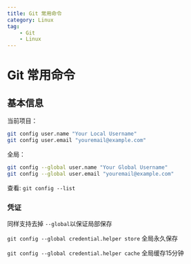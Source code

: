 ```yaml
---
title: Git 常用命令
category: Linux
tag:
    - Git
    - Linux
---
```


# Git 常用命令

## 基本信息

当前项目：

```bash
git config user.name "Your Local Username"
git config user.email "youremail@example.com"
```

全局：

```bash
git config --global user.name "Your Global Username"
git config --global user.email "youremail@example.com"
```

查看: `git config --list`

### 凭证

同样支持去掉 `--global`以保证局部保存

`git config --global credential.helper store` 全局永久保存

`git config --global credential.helper cache` 全局缓存15分钟